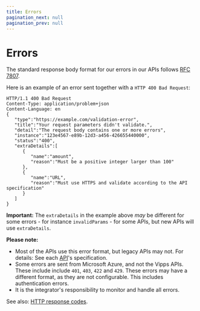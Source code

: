 ```yaml
---
title: Errors
pagination_next: null
pagination_prev: null
---
```



# Errors

The standard response body format for our errors in our APIs follows
[RFC 7807](https://tools.ietf.org/html/rfc7807).

Here is an example of an error sent together with a
`HTTP 400 Bad Request`:

```http
HTTP/1.1 400 Bad Request
Content-Type: application/problem+json
Content-Language: en
{
   "type":"https://example.com/validation-error",
   "title":"Your request parameters didn't validate.",
   "detail":"The request body contains one or more errors",
   "instance":"123e4567-e89b-12d3-a456-426655440000",
   "status":"400",
   "extraDetails":[
      {
         "name":"amount",
         "reason":"Must be a positive integer larger than 100"
      },
      {
         "name":"URL",
         "reason":"Must use HTTPS and validate according to the API specification"
      }
   ]
}
```

**Important:** The `extraDetails` in the example above _may_ be different for
some errors - for instance `invalidParams` - for some APIs, but new APIs
will use `extraDetails`.

**Please note:**

* Most of the APIs use this error format, but legacy APIs may not.
  For details: See each
  [API](https://developer.vippsmobilepay.com/docs/APIs)'s
  specification.
* Some errors are sent from Microsoft Azure, and not the Vipps APIs.
  These include include `401`, `403`, `422` and `429`.
  These errors may have a different format, as they are not configurable.
  This includes authentication errors.
* It is the integrator's responsibility to monitor and handle all errors.  

See also:
[HTTP response codes](https://developer.vippsmobilepay.com/docs/vipps-developers/common-topics/http-response-codes/).
